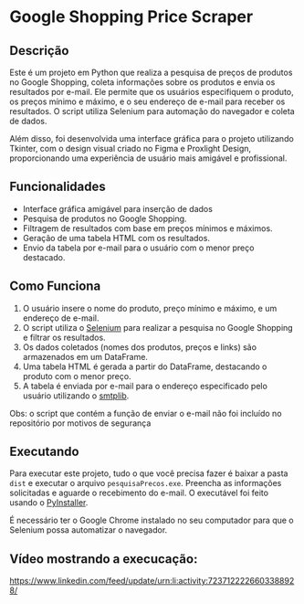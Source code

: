 # Google Shopping Price Scraper

## Descrição

Este é um projeto em Python que realiza a pesquisa de preços de produtos no Google Shopping, coleta informações sobre os produtos e envia os resultados por e-mail. Ele permite que os usuários especifiquem o produto, os preços mínimo e máximo, e o seu endereço de e-mail para receber os resultados. O script utiliza Selenium para automação do navegador e coleta de dados.

Além disso, foi desenvolvida uma interface gráfica para o projeto utilizando Tkinter, com o design visual criado no Figma e Proxlight Design, proporcionando uma experiência de usuário mais amigável e profissional.

## Funcionalidades

- Interface gráfica amigável para inserção de dados
- Pesquisa de produtos no Google Shopping.
- Filtragem de resultados com base em preços mínimos e máximos.
- Geração de uma tabela HTML com os resultados.
- Envio da tabela por e-mail para o usuário com o menor preço destacado.

## Como Funciona

1. O usuário insere o nome do produto, preço mínimo e máximo, e um endereço de e-mail.
2. O script utiliza o [Selenium](https://selenium-python.readthedocs.io/) para realizar a pesquisa no Google Shopping e filtrar os resultados.
3. Os dados coletados (nomes dos produtos, preços e links) são armazenados em um DataFrame.
4. Uma tabela HTML é gerada a partir do DataFrame, destacando o produto com o menor preço.
5. A tabela é enviada por e-mail para o endereço especificado pelo usuário utilizando o [smtplib](https://docs.python.org/3/library/smtplib.html).

Obs: o script que contém a função de enviar o e-mail não foi incluído no repositório por motivos de segurança


## Executando

Para executar este projeto, tudo o que você precisa fazer é baixar a pasta `dist` e executar o arquivo `pesquisaPrecos.exe`. Preencha as informações solicitadas e aguarde o recebimento do e-mail.
O executável foi feito usando o [PyInstaller](https://pyinstaller.org/en/stable/).

É necessário ter o Google Chrome instalado no seu computador para que o Selenium possa automatizar o navegador.

## Vídeo mostrando a execucação:

https://www.linkedin.com/feed/update/urn:li:activity:7237122226603388928/

